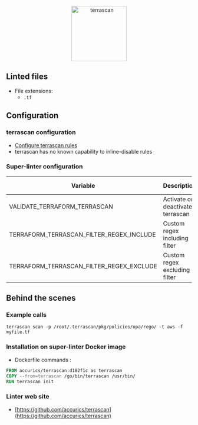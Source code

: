 <!-- markdownlint-disable MD033 MD041 -->
<!-- Generated by .automation/build.py, please do not update manually -->

<div align="center">
  <a href="https://github.com/accurics/terrascan" target="blank" title="Visit linter Web Site">
    <img src="https://www.accurics.com/wp-content/uploads/elementor/thumbs/Terrascan_By_Accurics_Logo_38B34A-F2F2F2_600px-ousqq3op24fn35s67j5dzk3akvuupafmt2sq5dygka.png" alt="terrascan" height="150px">
  </a>
</div>

## Linted files

- File extensions:
  - `.tf`

## Configuration

### terrascan configuration

- [Configure terrascan rules](https://docs.accurics.com/projects/accurics-terrascan/en/latest/policies/)
- terrascan has no known capability to inline-disable rules

### Super-linter configuration

| Variable | Description | Default value |
| ----------------- | -------------- | -------------- |
| VALIDATE_TERRAFORM_TERRASCAN | Activate or deactivate terrascan | `true` |
| TERRAFORM_TERRASCAN_FILTER_REGEX_INCLUDE | Custom regex including filter |  |
| TERRAFORM_TERRASCAN_FILTER_REGEX_EXCLUDE | Custom regex excluding filter |  |

## Behind the scenes

### Example calls

```shell
terrascan scan -p /root/.terrascan/pkg/policies/opa/rego/ -t aws -f myfile.tf
```


### Installation on super-linter Docker image

- Dockerfile commands :
```dockerfile
FROM accurics/terrascan:d182f1c as terrascan
COPY --from=terrascan /go/bin/terrascan /usr/bin/
RUN terrascan init
```


### Linter web site
- [https://github.com/accurics/terrascan](https://github.com/accurics/terrascan)

